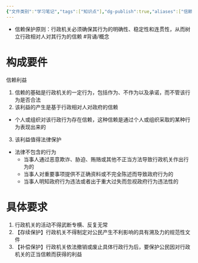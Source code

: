 ```yaml
---
{"文件类别":"学习笔记","tags":["知识点"],"dg-publish":true,"aliases":["信赖保护原则"],"permalink":"/学习笔记/知识点cheese/行政信赖保护原则/","dgPassFrontmatter":true,"created":"2024-09-26T15:14:49.313+08:00","updated":"2024-09-26T15:56:17.609+08:00"}
---
```


- 信赖保护原则：行政机关必须确保其行为的明确性、稳定性和连贯性，从而树立行政相对人对其行为的信赖 #背诵/概念 
# 构成要件
信赖利益
1. 信赖的基础是行政机关的一定行为，包括作为、不作为以及承诺，而不管该行为是否合法
2. 该利益的产生是基于行政相对人对政府的信赖
- 个人或组织对该行政行为存在信赖，这种信赖是通过个人或组织采取的某种行为表现出来的
3. 该利益值得法律保护
- 法律不包含的行为
	- 当事人通过恶意欺诈、胁迫、贿赂或其他不正当方法导致行政机关作出行为的
	- 当事人对重要事项提供不正确资料或不完全陈述而导致政府行为的
	- 当事人明知政府行为违法或者出于重大过失而忽视政府行为违法性的
	

# 具体要求
1. 行政机关的活动不得武断专横、反复无常
2. 【存续保护】行政机关不得制定对公民产生不利影响的具有溯及力的规范性文件
3. 【补偿保护】行政机关依法撤销或废止具体行政行为后，要保护公民因对行政机关的正当信赖而获得的利益